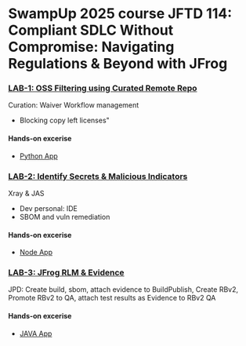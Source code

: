 # SwampUp 2025 course JFTD 114: Compliant SDLC Without Compromise: Navigating Regulations & Beyond with JFrog


### [LAB-1: OSS Filtering using Curated Remote Repo](./LAB-1/)
Curation: Waiver Workflow management 
- Blocking copy left licenses"
#### Hands-on excerise
- [Python App](./LAB-1/py-app/)


### [LAB-2: Identify Secrets & Malicious Indicators](./LAB-2/)
Xray & JAS
- Dev personal: IDE
- SBOM and vuln remediation
#### Hands-on excerise
- [Node App](./LAB-2/node-app/)


### [LAB-3: JFrog RLM & Evidence](./LAB-3/)
JPD: Create build, sbom, attach evidence to BuildPublish, Create RBv2, Promote RBv2 to QA, attach test results as Evidence to RBv2 QA
#### Hands-on excerise
- [JAVA App](./LAB-3/java-app/)

